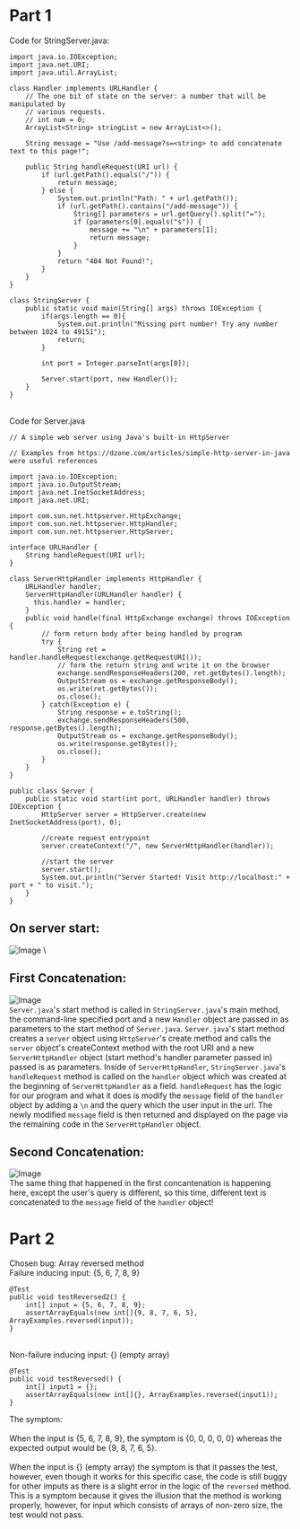 # Part 1
Code for StringServer.java:
```
import java.io.IOException;
import java.net.URI;
import java.util.ArrayList;

class Handler implements URLHandler {
    // The one bit of state on the server: a number that will be manipulated by
    // various requests.
    // int num = 0;
    ArrayList<String> stringList = new ArrayList<>();

    String message = "Use /add-message?s=<string> to add concatenate text to this page!";

    public String handleRequest(URI url) {
        if (url.getPath().equals("/")) {
            return message;
        } else {
            System.out.println("Path: " + url.getPath());
            if (url.getPath().contains("/add-message")) {
                String[] parameters = url.getQuery().split("=");
                if (parameters[0].equals("s")) {
                    message += "\n" + parameters[1];
                    return message;
                } 
            }
            return "404 Not Found!";
        }
    }
}

class StringServer {
    public static void main(String[] args) throws IOException {
        if(args.length == 0){
            System.out.println("Missing port number! Try any number between 1024 to 49151");
            return;
        }

        int port = Integer.parseInt(args[0]);

        Server.start(port, new Handler());
    }
}
```
\
Code for Server.java
```
// A simple web server using Java's built-in HttpServer

// Examples from https://dzone.com/articles/simple-http-server-in-java were useful references

import java.io.IOException;
import java.io.OutputStream;
import java.net.InetSocketAddress;
import java.net.URI;

import com.sun.net.httpserver.HttpExchange;
import com.sun.net.httpserver.HttpHandler;
import com.sun.net.httpserver.HttpServer;

interface URLHandler {
    String handleRequest(URI url);
}

class ServerHttpHandler implements HttpHandler {
    URLHandler handler;
    ServerHttpHandler(URLHandler handler) {
      this.handler = handler;
    }
    public void handle(final HttpExchange exchange) throws IOException {
        // form return body after being handled by program
        try {
            String ret = handler.handleRequest(exchange.getRequestURI());
            // form the return string and write it on the browser
            exchange.sendResponseHeaders(200, ret.getBytes().length);
            OutputStream os = exchange.getResponseBody();
            os.write(ret.getBytes());
            os.close();
        } catch(Exception e) {
            String response = e.toString();
            exchange.sendResponseHeaders(500, response.getBytes().length);
            OutputStream os = exchange.getResponseBody();
            os.write(response.getBytes());
            os.close();
        }
    }
}

public class Server {
    public static void start(int port, URLHandler handler) throws IOException {
        HttpServer server = HttpServer.create(new InetSocketAddress(port), 0);

        //create request entrypoint
        server.createContext("/", new ServerHttpHandler(handler));

        //start the server
        server.start();
        System.out.println("Server Started! Visit http://localhost:" + port + " to visit.");
    }
}
```

## On server start:
![Image](https://rutracrafter.github.io/cse15l-lab-reports/assets/onstart.png) \

## First Concatenation:
![Image](https://rutracrafter.github.io/cse15l-lab-reports/assets/firstconcat.png) \
`Server.java`'s start method is called in `StringServer.java`'s main method, the command-line specified port and a new `Handler` object are passed in as parameters to the start method of `Server.java`. `Server.java`'s start method creates a `server` object using `HttpServer`'s create method and calls the `server` object's createContext method with the root URI and a new `ServerHttpHandler` object (start method's handler parameter passed in) passed is as parameters. Inside of `ServerHttpHandler`, `StringServer.java`'s `handleRequest` method is called on the `handler` object which was created at the beginning of `ServerHttpHandler` as a field. `handleRequest` has the logic for our program and what it does is modify the `message` field of the `handler` object by adding a `\n` and the query which the user input in the url. The newly modified `message` field is then returned and displayed on the page via the remaining code in the `ServerHttpHandler` object.

## Second Concatenation:
![Image](https://rutracrafter.github.io/cse15l-lab-reports/assets/secondconcat.png) \
The same thing that happened in the first concantenation is happening here, except the user's query is different, so this time, different text is concatenated to the `message` field of the `handler` object!

# Part 2
Chosen bug: Array reversed method
\
Failure inducing input: {5, 6, 7, 8, 9}
```
@Test
public void testReversed2() {
    int[] input = {5, 6, 7, 8, 9};
    assertArrayEquals(new int[]{9, 8, 7, 6, 5}, ArrayExamples.reversed(input));
}
```
\
Non-failure inducing input: {} (empty array)
```
@Test
public void testReversed() {
    int[] input1 = {};
    assertArrayEquals(new int[]{}, ArrayExamples.reversed(input1));
}
```

The symptom: \
\
When the input is {5, 6, 7, 8, 9}, the symptom is {0, 0, 0, 0, 0} whereas the expected output would be {9, 8, 7, 6, 5}. \
\
When the input is {} (empty array) the symptom is that it passes the test, however, even though it works for this specific case, the code is still buggy for other imputs as there is a slight error in the logic of the `reversed` method. This is a symptom because it gives the illusion that the method is working properly, however, for input which consists of arrays of non-zero size, the test would not pass.

